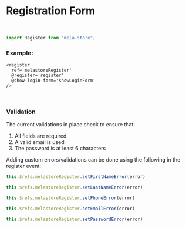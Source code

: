 # Registration Form
<br>

```js
import Register from "mela-store";
```

### Example:


<RegisterDocs>

```vue
<register 
  ref='melastoreRegister'
  @register='register'
  @show-login-form='showLoginForm'
/>
```

<br />

### Validation
The current validations in place check to ensure that:
<br />
1. All fields are required
2. A valid email is used
3. The password is at least 6 characters

Adding custom errors/validations can be done using the following in the register event:
<br/>
```js
this.$refs.melastoreRegister.setFirstNameError(error)

this.$refs.melastoreRegister.setLastNameError(error)

this.$refs.melastoreRegister.setPhoneError(error)

this.$refs.melastoreRegister.setEmailError(error)

this.$refs.melastoreRegister.setPasswordError(error)
```

</RegisterDocs>